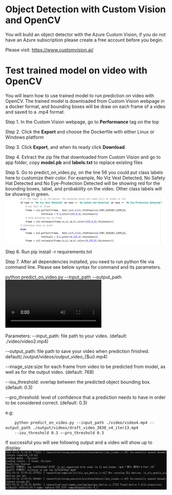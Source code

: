 # Object Detection with Custom Vision and OpenCV
You will build an object detector with the Azure Custom Vision, if you do not have an Azure subscription please
create a free account before you begin.

Please visit: https://www.customvision.ai/

# Test trained model on video with OpenCV
You will learn how to use trained model to run prediction on video with OpenCV. 
The trained model is downloaded from Custom Vision webpage in a docker format, 
and bounding boxes will be draw on each frame of a video and saved to a .mp4 format. 

Step 1. In the Custom Vision webpage, go to <b>Performance</b> tag on the top

Step 2. Click the <b>Export</b> and choose the Dockerfile with either Linux or Windows platform

Step 3. Click <b>Export</b>, and when its ready click <b>Download</b>.

Step 4. Extract the zip file that downloaded from Custom Vision and go to app folder, 
copy <b>model.pb</b> and <b>labels.txt</b> to replace existing files

Step 5. Go to predict_on_video.py, on the line 56 you could put class labels here to customize their color.
For example, No Viz Vest Detected, No Safety Hat Detected and No Eye-Protection Detected will 
be showing red for the bounding boxes, label, and probability on the video. Other class labels will be showing in green.  
![Screenshot](./img/Picture1.png)

Step 6. Run pip install -r requirements.txt

Step 7. After all dependencies installed, you need to run python file via command line. 
Please see below syntax for command and its parameters.

python predict_on_video.py --input_path <your video path> --output_path <video output path> 
--image_size <your desired image size, default is 768> --iou_threshold<float> 
–-pro_threshold<float>

Parameters:
--input_path: file path to your video.
(default: ./video/video2.mp4)

--output_path: file path to save your video when prediction finished. default(./output/videos/output_video_{$ui}.mp4)

--image_size:size for each frame from video to be predicted from model, as well as for the output video.
(default: 768)

--iou_threshold: overlap between the predicted object bounding box. 
(default: 0.3)

--pro_threshold: level of confidence that a prediction needs to have in order to be considered correct.
(default: 0.3)

e.g:

        python predict_on_video.py --input_path ./video/video4.mp4 --output_path ./output/videos/draft_video_3030_v4_iter13.mp4
        --iou_threshold 0.3 –-pro_threshold 0.3
        
If successful you will see following output and a video will show up to display.   
![Screenshot](./img/Picture2.png)




